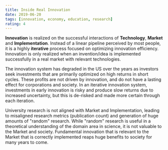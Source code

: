 ```yaml
---
title: Inside Real Innovation
date: 2019-06-20
tags: [innovation, economy, education, research]
rating: 4
---
```


**Innovation** is realized on the successful interactions of **Technology**, **Market** and **Implementation**. Instead of a linear pipeline perceived by most people, it is a highly **iterative** process focused on optimizing innovation efficiency. Innovation is only realized when an invention/idea is implemented successfully in a real market with relevant technologies.

The innovation system has degraded in the US over the years as investors seek investments that are primarily optimized on high returns in short cycles. These profits are not driven by innovation, and do not have a lasting effect for corporations and society. In an iterative innovation system, investments in early innovation is risky and produce slow returns due to increased uncertainty, but this is de-risked and made more certain through each iteration.

University research is not aligned with Market and Implementation, leading to misaligned research metrics (publication count) and generation of huge amounts of "random" research. While "random" research is useful in a theoretical understanding of the domain area in science, it is not valuable to the Market and society. Fundamental innovation that is relevant to the Market that is correctly implemented reaps huge benefits to society for many years to come.
